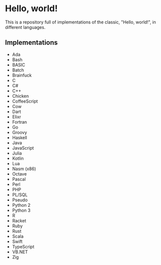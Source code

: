 # Hello, world!

This is a repository full of implementations of the classic, "Hello, world!", in different languages.

## Implementations

- Ada
- Bash
- BASIC
- Batch
- Brainfuck
- C
- C#
- C++
- Chicken
- CoffeeScript
- Cow
- Dart
- Elixr
- Fortran
- Go
- Groovy
- Haskell
- Java
- JavaScript
- Julia
- Kotlin
- Lua
- Nasm (x86)
- Octave
- Pascal
- Perl
- PHP
- PL/SQL
- Pseudo
- Python 2
- Python 3
- R
- Racket
- Ruby
- Rust
- Scala
- Swift
- TypeScript
- VB.NET
- Zig
